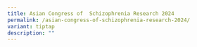 ```yaml
---
title: Asian Congress of  Schizophrenia Research 2024
permalink: /asian-congress-of-schizophrenia-research-2024/
variant: tiptap
description: ""
---
```

